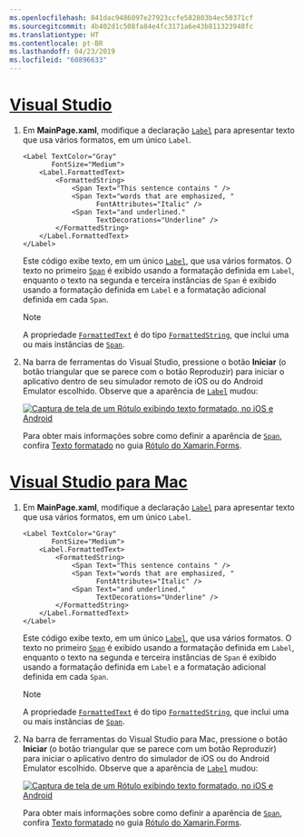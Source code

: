 ```yaml
---
ms.openlocfilehash: 841dac9486097e27923ccfe582803b4ec50371cf
ms.sourcegitcommit: 4b402d1c508fa84e4fc3171a6e43b811323948fc
ms.translationtype: HT
ms.contentlocale: pt-BR
ms.lasthandoff: 04/23/2019
ms.locfileid: "60896633"
---
```

# <a name="visual-studiotabvswin"></a>[Visual Studio](#tab/vswin)

1. Em **MainPage.xaml**, modifique a declaração [`Label`](xref:Xamarin.Forms.Label) para apresentar texto que usa vários formatos, em um único `Label`.

    ```xaml
    <Label TextColor="Gray"
           FontSize="Medium">
        <Label.FormattedText>
            <FormattedString>
                <Span Text="This sentence contains " />
                <Span Text="words that are emphasized, "
                      FontAttributes="Italic" />
                <Span Text="and underlined."
                      TextDecorations="Underline" />
            </FormattedString>
        </Label.FormattedText>
    </Label>
    ```

    Este código exibe texto, em um único [`Label`](xref:Xamarin.Forms.Label), que usa vários formatos. O texto no primeiro [`Span`](xref:Xamarin.Forms.Span) é exibido usando a formatação definida em `Label`, enquanto o texto na segunda e terceira instâncias de `Span` é exibido usando a formatação definida em `Label` e a formatação adicional definida em cada `Span`.

    > [!NOTE]
    > A propriedade [`FormattedText`](xref:Xamarin.Forms.Label.FormattedText) é do tipo [`FormattedString`](xref:Xamarin.Forms.FormattedString), que inclui uma ou mais instâncias de [`Span`](xref:Xamarin.Forms.Span).

1. Na barra de ferramentas do Visual Studio, pressione o botão **Iniciar** (o botão triangular que se parece com o botão Reproduzir) para iniciar o aplicativo dentro de seu simulador remoto de iOS ou do Android Emulator escolhido. Observe que a aparência de [`Label`](xref:Xamarin.Forms.Label) mudou:

    [![Captura de tela de um Rótulo exibindo texto formatado, no iOS e Android](../images/label-formatted-text.png "Rótulo com texto formatado")](../images/label-formatted-text-large.png#lightbox "Rótulo com texto formatado")

    Para obter mais informações sobre como definir a aparência de [`Span`](xref:Xamarin.Forms.Span), confira [Texto formatado](~/xamarin-forms/user-interface/text/label.md#formatted-text) no guia [Rótulo do Xamarin.Forms](~/xamarin-forms/user-interface/text/label.md).

# <a name="visual-studio-for-mactabvsmac"></a>[Visual Studio para Mac](#tab/vsmac)

1. Em **MainPage.xaml**, modifique a declaração [`Label`](xref:Xamarin.Forms.Label) para apresentar texto que usa vários formatos, em um único `Label`.

    ```xaml
    <Label TextColor="Gray"
           FontSize="Medium">
        <Label.FormattedText>
            <FormattedString>
                <Span Text="This sentence contains " />
                <Span Text="words that are emphasized, "
                      FontAttributes="Italic" />
                <Span Text="and underlined."
                      TextDecorations="Underline" />
            </FormattedString>
        </Label.FormattedText>
    </Label>
    ```

    Este código exibe texto, em um único [`Label`](xref:Xamarin.Forms.Label), que usa vários formatos. O texto no primeiro [`Span`](xref:Xamarin.Forms.Span) é exibido usando a formatação definida em `Label`, enquanto o texto na segunda e terceira instâncias de `Span` é exibido usando a formatação definida em `Label` e a formatação adicional definida em cada `Span`.

    > [!NOTE]
    > A propriedade [`FormattedText`](xref:Xamarin.Forms.Label.FormattedText) é do tipo [`FormattedString`](xref:Xamarin.Forms.FormattedString), que inclui uma ou mais instâncias de [`Span`](xref:Xamarin.Forms.Span).

1. Na barra de ferramentas do Visual Studio para Mac, pressione o botão **Iniciar** (o botão triangular que se parece com um botão Reproduzir) para iniciar o aplicativo dentro do simulador de iOS ou do Android Emulator escolhido. Observe que a aparência de [`Label`](xref:Xamarin.Forms.Label) mudou:

    [![Captura de tela de um Rótulo exibindo texto formatado, no iOS e Android](../images/label-formatted-text.png "Rótulo com texto formatado")](../images/label-formatted-text-large.png#lightbox "Rótulo com texto formatado")

    Para obter mais informações sobre como definir a aparência de [`Span`](xref:Xamarin.Forms.Span), confira [Texto formatado](~/xamarin-forms/user-interface/text/label.md#formatted-text) no guia [Rótulo do Xamarin.Forms](~/xamarin-forms/user-interface/text/label.md).
